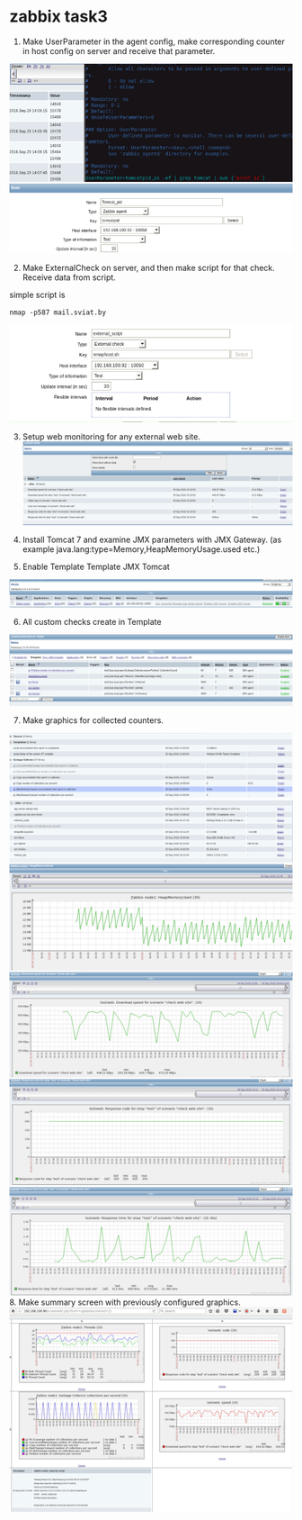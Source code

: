 # zabbix task3
1. Make UserParameter in the agent config, make corresponding counter in host config on server and receive that parameter. 

![](https://github.com/alekskar/zabbix/blob/task3/resources/zabbix3_one.png)
![](https://github.com/alekskar/zabbix/blob/task3/resources/zabbix3_one_pids.png)

2. Make ExternalCheck on server, and then make script for that check. Receive data from script.

simple script is
```
nmap -p587 mail.sviat.by
```

![](https://github.com/alekskar/zabbix/blob/task3/resources/zabbix3_external_script_create.png)

3. Setup web monitoring for any external web site.
![](https://github.com/alekskar/zabbix/blob/task3/resources/zabbix3_web.png)

4. Install Tomcat 7 and examine JMX parameters with JMX Gateway. (as example java.lang:type=Memory,HeapMemoryUsage.used etc.)
5. Enable Template Template JMX Tomcat

![](https://github.com/alekskar/zabbix/blob/task3/resources/zabbix3_jmx.png)

6. All custom checks create in Template

![](https://github.com/alekskar/zabbix/blob/task3/resources/zabbix3_my_template.png)

7. Make graphics for collected counters.


![](https://github.com/alekskar/zabbix/blob/task3/resources/zabbix3_jmx_items.png)
![](https://github.com/alekskar/zabbix/blob/task3/resources/zabbix3_results_monitoring.png)
![](https://github.com/alekskar/zabbix/blob/task3/resources/zabbix3_heap_memory_custom.png)
![](https://github.com/alekskar/zabbix/blob/task3/resources/zabbix3__web_download_speed.png)
![](https://github.com/alekskar/zabbix/blob/task3/resources/Zabbix3_web_200ok.png)
![](https://github.com/alekskar/zabbix/blob/task3/resources/zabbix3_web_responce.png)
8. Make summary screen with previously configured graphics.
![](resources/screen.png)
